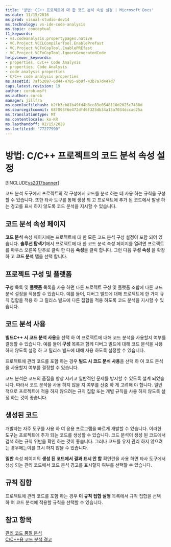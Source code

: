 ```yaml
---
title: '방법: CC++ 프로젝트에 대 한 코드 분석 속성 설정 | Microsoft Docs'
ms.date: 11/15/2016
ms.prod: visual-studio-dev14
ms.technology: vs-ide-code-analysis
ms.topic: conceptual
f1_keywords:
- vs.codeanalysis.propertypages.native
- VC.Project.VCCLCompilerTool.EnablePrefast
- VC.Project.VCFxCopTool.EnablePREfast
- VC.Project.VCFxCopTool.IgnoreGeneratedCode
helpviewer_keywords:
- properties, C/C++ Code Analysis
- properties, Code Analysis
- code analysis properties
- C/C++ code analysis properties
ms.assetid: 7af52097-6d44-4785-9b9f-43b7a7d447d7
caps.latest.revision: 19
author: corob-msft
ms.author: corob
manager: jillfra
ms.openlocfilehash: b2fb3cb81b49fd4b8cc83e0548110d2025c7488d
ms.sourcegitcommit: 68f893f6e472df46f323db34a13a7034dccad25a
ms.translationtype: MT
ms.contentlocale: ko-KR
ms.lasthandoff: 02/15/2020
ms.locfileid: "77277990"
---
```

# <a name="how-to-set-code-analysis-properties-for-cc-projects"></a>방법: C/C++ 프로젝트의 코드 분석 속성 설정
[!INCLUDE[vs2017banner](../includes/vs2017banner.md)]

코드 분석 도구에서 프로젝트의 각 구성에서 코드를 분석 하는 데 사용 하는 규칙을 구성할 수 있습니다. 또한 타사 도구를 통해 생성 되 고 프로젝트에 추가 된 코드에서 발생 하는 경고를 표시 하지 않도록 코드 분석을 지시할 수 있습니다.  
  
## <a name="code-analysis-property-page"></a>코드 분석 속성 페이지  
 **코드 분석** 속성 페이지에는 프로젝트에 대 한 모든 코드 분석 구성 설정이 포함 되어 있습니다. **솔루션 탐색기**에서 프로젝트에 대 한 코드 분석 속성 페이지를 열려면 프로젝트를 마우스 오른쪽 단추로 클릭 한 다음 **속성**을 클릭 합니다. 그런 다음 **구성 속성** 을 확장 하 고 **코드 분석** 탭을 선택 합니다.  
  
## <a name="project-configuration-and-platform"></a>프로젝트 구성 및 플랫폼  
 **구성** 목록 및 **플랫폼** 목록을 사용 하면 다른 프로젝트 구성 및 플랫폼 조합에 다른 코드 분석 설정을 적용할 수 있습니다. 예를 들어, 디버그 빌드에 대해 프로젝트에 한 가지 규칙 집합을 적용 하 고 릴리스 빌드에 다른 집합을 적용 하도록 코드 분석을 지시할 수 있습니다.  
  
## <a name="enabling-code-analysis"></a>코드 분석 사용  
 **빌드C++ 시 코드 분석 사용**을 선택 하 여 프로젝트에 대해 코드 분석을 사용할지 여부를 결정할 수 있습니다. 예를 들어 **구성** 목록과 함께 디버그 빌드에 대해 코드 분석을 사용 하지 않도록 설정 하 고 릴리스 빌드에 대해 사용 하도록 설정할 수 있습니다.  
  
 프로젝트에 관리 코드를 포함 하는 경우 **빌드 시 코드 분석 사용**을 선택 하 여 코드 분석을 사용할지 여부를 결정할 수 있습니다.  
  
 코드 분석은 코드의 품질을 향상 시키고 일반적인 문제를 방지할 수 있도록 설계 되었습니다. 따라서 코드 분석을 사용 하지 않을 지 여부를 신중 하 게 고려해 야 합니다. 일반적으로 프로젝트에 적용 하지 않으려는 규칙 집합 또는 개별 규칙을 사용 하지 않도록 설정 하는 것이 좋습니다.  
  
## <a name="generated-code"></a>생성된 코드  
 개발자는 자주 도구를 사용 하 여 응용 프로그램을 빠르게 개발할 수 있습니다. 이러한 도구는 프로젝트에 추가 되는 코드를 생성할 수 있습니다. 코드 분석이 생성 된 코드에서 검색 하는 규칙 위반을 확인 하는 것이 좋습니다. 그러나 코드를 유지 관리 하지 않으려는 경우에는이를 표시 하지 않을 수 있습니다.  
  
 **일반** 속성 페이지의 **생성 된 코드에서 결과 표시 안 함** 확인란을 사용 하면 타사 도구에서 생성 되는 관리 코드에서 코드 분석 경고를 표시할지 여부를 선택할 수 있습니다.  
  
## <a name="rule-sets"></a>규칙 집합  
 프로젝트에 관리 코드를 포함 하는 경우 **이 규칙 집합 실행** 목록에서 규칙 집합을 선택 하 여 코드 분석에 적용할 규칙을 선택할 수 있습니다.  
  
## <a name="see-also"></a>참고 항목  
 [관리 코드 품질 분석](../code-quality/analyzing-managed-code-quality-by-using-code-analysis.md)   
 [C/C++용 코드 분석 경고](../code-quality/code-analysis-for-c-cpp-warnings.md)
